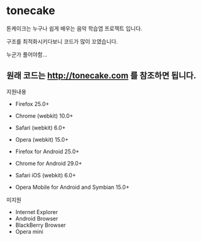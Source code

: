 tonecake
==============
톤케이크는 누구나 쉽게 배우는 음악 학습앱 프로젝트 입니다.

구조를 최적화시키다보니 코드가 많이 꼬였습니다.

누군가 풀어야함...

원래 코드는 http://tonecake.com 를 참조하면 됩니다.
------------------- 
지원내용
- Firefox 25.0+
- Chrome (webkit) 10.0+
- Safari (webkit) 6.0+
- Opera (webkit) 15.0+

- Firefox for Android 25.0+
- Chrome for Android 29.0+
- Safari iOS (webkit) 6.0+
- Opera Mobile for Android and Symbian 15.0+

미지원 
- Internet Explorer
- Android Browser
- BlackBerry Browser
- Opera mini
